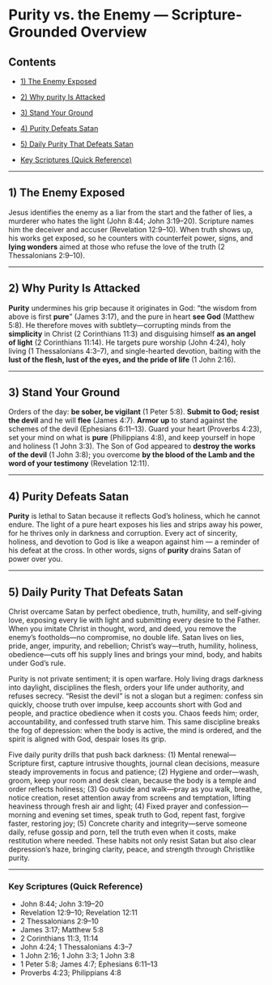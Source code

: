 # **Purity** vs. the Enemy — Scripture-Grounded Overview

## Contents

* [1) The Enemy Exposed](#1-the-enemy-exposed)  
* [2) Why purity Is Attacked](#2-why-purity-is-attacked)  
* [3) Stand Your Ground](#3-stand-your-ground)
* [4) Purity Defeats Satan](#4-purity-defeats-satan)
* [5) Daily Purity That Defeats Satan](#5-daily-purity-that-defeats-satan)

* [Key Scriptures (Quick Reference)](#key-scriptures-quick-reference)
  
---

## 1) The Enemy Exposed

Jesus identifies the enemy as a liar from the start and the father of lies, a murderer who hates the light (John 8:44; John 3:19–20). Scripture names him the deceiver and accuser (Revelation 12:9–10). When truth shows up, his works get exposed, so he counters with counterfeit power, signs, and **lying wonders** aimed at those who refuse the love of the truth (2 Thessalonians 2:9–10).

---

## 2) Why **Purity** Is Attacked

**Purity** undermines his grip because it originates in God: “the wisdom from above is first **pure**” (James 3:17), and the pure in heart **see God** (Matthew 5:8). He therefore moves with subtlety—corrupting minds from the **simplicity** in Christ (2 Corinthians 11:3) and disguising himself **as an angel of light** (2 Corinthians 11:14). He targets pure worship (John 4:24), holy living (1 Thessalonians 4:3–7), and single-hearted devotion, baiting with the **lust of the flesh, lust of the eyes, and the pride of life** (1 John 2:16).

---

## 3) Stand Your Ground

Orders of the day: **be sober, be vigilant** (1 Peter 5:8). **Submit to God; resist the devil** and he will **flee** (James 4:7). **Armor up** to stand against the schemes of the devil (Ephesians 6:11–13). Guard your heart (Proverbs 4:23), set your mind on what is **pure** (Philippians 4:8), and keep yourself in hope and holiness (1 John 3:3). The Son of God appeared to **destroy the works of the devil** (1 John 3:8); you overcome **by the blood of the Lamb and the word of your testimony** (Revelation 12:11).

---

## 4) **Purity** Defeats Satan

**Purity** is lethal to Satan because it reflects God’s holiness, which he cannot endure. The light of a pure heart exposes his lies and strips away his power, for he thrives only in darkness and corruption. Every act of sincerity, holiness, and devotion to God is like a weapon against him — a reminder of his defeat at the cross. In other words, signs of **purity** drains Satan of power over you.

---

## 5) Daily Purity That Defeats Satan

Christ overcame Satan by perfect obedience, truth, humility, and self-giving love, exposing every lie with light and submitting every desire to the Father. When you imitate Christ in thought, word, and deed, you remove the enemy’s footholds—no compromise, no double life. Satan lives on lies, pride, anger, impurity, and rebellion; Christ’s way—truth, humility, holiness, obedience—cuts off his supply lines and brings your mind, body, and habits under God’s rule.

Purity is not private sentiment; it is open warfare. Holy living drags darkness into daylight, disciplines the flesh, orders your life under authority, and refuses secrecy. “Resist the devil” is not a slogan but a regimen: confess sin quickly, choose truth over impulse, keep accounts short with God and people, and practice obedience when it costs you. Chaos feeds him; order, accountability, and confessed truth starve him. This same discipline breaks the fog of depression: when the body is active, the mind is ordered, and the spirit is aligned with God, despair loses its grip.

Five daily purity drills that push back darkness: (1) Mental renewal—Scripture first, capture intrusive thoughts, journal clean decisions, measure steady improvements in focus and patience; (2) Hygiene and order—wash, groom, keep your room and desk clean, because the body is a temple and order reflects holiness; (3) Go outside and walk—pray as you walk, breathe, notice creation, reset attention away from screens and temptation, lifting heaviness through fresh air and light; (4) Fixed prayer and confession—morning and evening set times, speak truth to God, repent fast, forgive faster, restoring joy; (5) Concrete charity and integrity—serve someone daily, refuse gossip and porn, tell the truth even when it costs, make restitution where needed. These habits not only resist Satan but also clear depression’s haze, bringing clarity, peace, and strength through Christlike purity.

---

### Key Scriptures (Quick Reference)

* John 8:44; John 3:19–20  
* Revelation 12:9–10; Revelation 12:11  
* 2 Thessalonians 2:9–10  
* James 3:17; Matthew 5:8  
* 2 Corinthians 11:3, 11:14  
* John 4:24; 1 Thessalonians 4:3–7  
* 1 John 2:16; 1 John 3:3; 1 John 3:8  
* 1 Peter 5:8; James 4:7; Ephesians 6:11–13  
* Proverbs 4:23; Philippians 4:8
